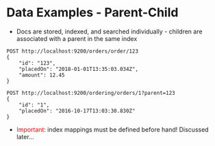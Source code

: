 # Data Examples - Parent-Child #

* Docs are stored, indexed, and searched individually - children are associated with a parent in the same index
```
POST http://localhost:9200/orders/order/123
{
	"id": "123",
	"placedOn": "2018-01-01T13:35:03.034Z",
	"amount": 12.45
}
```
```
POST http://localhost:9200/ordering/orders/1?parent=123
{
	"id": "1",
	"placedOn": "2016-10-17T13:03:30.830Z"
}
```
* <a style="color:red">Important</a>: index mappings must be defined before hand! Discussed later...
